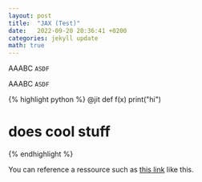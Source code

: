 ```yaml
---
layout: post
title:  "JAX (Test)"
date:   2022-09-20 20:36:41 +0200
categories: jekyll update
math: true
---
```


<!-- Normal Text and Highlights -->
AAABC `ASDF`

<!-- Text with Colors -->
AAABC `ASDF`


<!-- Code Box -->
{% highlight python %}
@jit
def f(x)
    print("hi")
# does cool stuff
{% endhighlight %}


<!-- In-Text Citing -->
You can reference a ressource such as [this link][myreference-1] like this.


<!-- Ressources -->
[myreference-1]: https://www.youtube.com/watch?v=dQw4w9WgXcQ